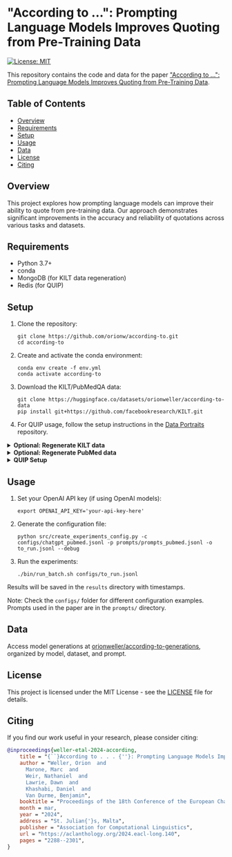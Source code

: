 # "According to ...": Prompting Language Models Improves Quoting from Pre-Training Data

[![License: MIT](https://img.shields.io/badge/License-MIT-yellow.svg)](https://opensource.org/licenses/MIT)

This repository contains the code and data for the paper ["According to ...": Prompting Language Models Improves Quoting from Pre-Training Data](https://arxiv.org/abs/2305.13252).

## Table of Contents

- [Overview](#overview)
- [Requirements](#requirements)
- [Setup](#setup)
- [Usage](#usage)
- [Data](#data)
- [License](#license)
- [Citing](#citing)

## Overview

This project explores how prompting language models can improve their ability to quote from pre-training data. Our approach demonstrates significant improvements in the accuracy and reliability of quotations across various tasks and datasets.

## Requirements

- Python 3.7+
- conda
- MongoDB (for KILT data regeneration)
- Redis (for QUIP)

## Setup

1. Clone the repository:
   ```
   git clone https://github.com/orionw/according-to.git
   cd according-to
   ```

2. Create and activate the conda environment:
   ```
   conda env create -f env.yml
   conda activate according-to
   ```

3. Download the KILT/PubMedQA data:
   ```
   git clone https://huggingface.co/datasets/orionweller/according-to-data
   pip install git+https://github.com/facebookresearch/KILT.git
   ```

4. For QUIP usage, follow the setup instructions in the [Data Portraits](https://github.com/ruyimarone/data-portraits) repository.

<details>
<summary><strong>Optional: Regenerate KILT data</strong></summary>

1. Install MongoDB
2. Clone the KILT repository:
   ```
   git clone https://github.com/facebookresearch/KILT.git
   ```
3. Follow the KILT README to download and prepare the data
4. Start the MongoDB server and load all documents
5. Run our parser:
   ```
   python src/parse_kilt_files.py
   ```
</details>

<details>
<summary><strong>Optional: Regenerate PubMed data</strong></summary>

1. Clone the PubMedQA repository:
   ```
   git clone https://github.com/pubmedqa/pubmedqa.git
   ```
2. Follow their README to split the dataset
3. Use the resulting `pubmedqa.json` file for further processing
</details>

<details>
<summary><strong>QUIP Setup</strong></summary>

1. Ensure you have recent versions of `cmake` and `gcc`
2. Clone the Data Portraits repository
3. Install Redis:
   ```
   bash install_redis.sh
   ```
4. Install the package:
   ```
   pip install -e .
   ```
5. Start Redis:
   ```
   python easy_redis.py --just-start
   ```
</details>

## Usage

1. Set your OpenAI API key (if using OpenAI models):
   ```
   export OPENAI_API_KEY='your-api-key-here'
   ```

2. Generate the configuration file:
   ```
   python src/create_experiments_config.py -c configs/chatgpt_pubmed.jsonl -p prompts/prompts_pubmed.jsonl -o to_run.jsonl --debug
   ```

3. Run the experiments:
   ```
   ./bin/run_batch.sh configs/to_run.jsonl
   ```

Results will be saved in the `results` directory with timestamps.

Note: Check the `configs/` folder for different configuration examples. Prompts used in the paper are in the `prompts/` directory.

## Data

Access model generations at [orionweller/according-to-generations](https://huggingface.co/datasets/orionweller/according-to-generations), organized by model, dataset, and prompt.

## License

This project is licensed under the MIT License - see the [LICENSE](LICENSE) file for details.

## Citing

If you find our work useful in your research, please consider citing:

```bibtex
@inproceedings{weller-etal-2024-according,
    title = "{``}According to . . . {''}: Prompting Language Models Improves Quoting from Pre-Training Data",
    author = "Weller, Orion  and
      Marone, Marc  and
      Weir, Nathaniel  and
      Lawrie, Dawn  and
      Khashabi, Daniel  and
      Van Durme, Benjamin",
    booktitle = "Proceedings of the 18th Conference of the European Chapter of the Association for Computational Linguistics (Volume 1: Long Papers)",
    month = mar,
    year = "2024",
    address = "St. Julian{'}s, Malta",
    publisher = "Association for Computational Linguistics",
    url = "https://aclanthology.org/2024.eacl-long.140",
    pages = "2288--2301",
}
```
